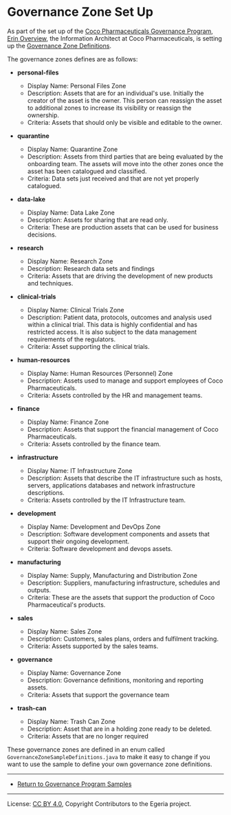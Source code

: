 <!-- SPDX-License-Identifier: CC-BY-4.0 -->
<!-- Copyright Contributors to the Egeria project. -->

# Governance Zone Set Up

As part of the set up of the [Coco Pharmaceuticals Governance Program](https://opengovernance.odpi.org/coco-pharmaceuticals/),
[Erin Overview](https://opengovernance.odpi.org/coco-pharmaceuticals/personas/erin-overview.html), the Information Architect at
Coco Pharmaceuticals, is setting up the
[Governance Zone Definitions](../../../../../open-metadata-implementation/access-services/docs/concepts/governance-zones).

The governance zones defines are as follows:

* **personal-files**
  * Display Name: Personal Files Zone
  * Description: Assets that are for an individual's use.  Initially the creator of the asset is the owner.
                 This person can reassign the asset to additional zones to increase its visibility or
                 reassign the ownership.
  * Criteria: Assets that should only be visible and editable to the owner.

* **quarantine**
  * Display Name: Quarantine Zone
  * Description: Assets from third parties that are being evaluated by the onboarding team.
                 The assets will move into the other zones once the asset has been catalogued and classified.
  * Criteria: Data sets just received and that are not yet properly catalogued.

* **data-lake**
  * Display Name: Data Lake Zone
  * Description: Assets for sharing that are read only.
  * Criteria: These are production assets that can be used for business decisions.

* **research**
  * Display Name: Research Zone
  * Description: Research data sets and findings
  * Criteria: Assets that are driving the development of new products and techniques.

* **clinical-trials**
  * Display Name: Clinical Trials Zone
  * Description: Patient data, protocols, outcomes and analysis used within a clinical trial.
                 This data is highly confidential and has restricted access.  It is also subject
                 to the data management requirements of the regulators.
  * Criteria: Asset supporting the clinical trials.

* **human-resources**
  * Display Name: Human Resources (Personnel) Zone
  * Description: Assets used to manage and support employees of Coco Pharmaceuticals.
  * Criteria: Assets controlled by the HR and management teams.

* **finance**
  * Display Name: Finance Zone
  * Description: Assets that support the financial management of Coco Pharmaceuticals.
  * Criteria: Assets controlled by the finance team.

* **infrastructure**
  * Display Name: IT Infrastructure Zone
  * Description: Assets that describe the IT infrastructure such as hosts, servers, applications
                 databases and network infrastructure descriptions.
  * Criteria: Assets controlled by the IT Infrastructure team.

* **development**
  * Display Name: Development and DevOps Zone
  * Description: Software development components and assets that support their ongoing development.
  * Criteria: Software development and devops assets.

* **manufacturing**
  * Display Name: Supply, Manufacturing and Distribution Zone
  * Description: Suppliers, manufacturing infrastructure, schedules and outputs.
  * Criteria: These are the assets that support the production of Coco Pharmaceutical's products.

* **sales**
  * Display Name: Sales Zone
  * Description: Customers, sales plans, orders and fulfilment tracking.
  * Criteria: Assets supported by the sales teams.

* **governance**
  * Display Name: Governance Zone
  * Description: Governance definitions, monitoring and reporting assets.
  * Criteria: Assets that support the governance team

* **trash-can**
  * Display Name: Trash Can Zone
  * Description: Asset that are in a holding zone ready to be deleted.
  * Criteria: Assets that are no longer required
                
These governance zones are defined in an enum called `GovernanceZoneSampleDefinitions.java` to make it easy to
change if you want to use the sample to define your own governance zone definitions.
     
----

* [Return to Governance Program Samples](..)


----
License: [CC BY 4.0](https://creativecommons.org/licenses/by/4.0/),
Copyright Contributors to the Egeria project.